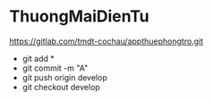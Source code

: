 # ThuongMaiDienTu
https://gitlab.com/tmdt-cochau/appthuephongtro.git
- git add *
- git commit -m "A"
- git push origin develop
- git checkout develop
